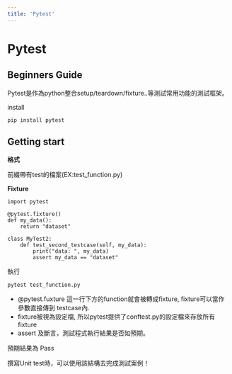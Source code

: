 ```yaml
---
title: 'Pytest'
---
```


Pytest
===

## Beginners Guide
Pytest是作為python整合setup/teardown/fixture..等測試常用功能的測試框架。


install 
```
pip install pytest
```

## Getting start

**格式** 

前綴帶有test的檔案(EX:test_function.py)

**Fixture** 
```
import pytest

@pytest.fixture()
def my_data():
    return "dataset"

class MyTest2:
    def test_second_testcase(self, my_data):
        print("data: ", my_data)
        assert my_data == "dataset"
```
執行
```
pytest test_function.py
```

- @pytest.fuxture 這一行下方的function就會被轉成fixture, fixture可以當作參數直接傳到 testcase內.
- fixture被視為設定檔, 所以pytest提供了conftest.py的設定檔來存放所有fixture
- assert 及斷言，測試程式執行結果是否如預期。

預期結果為 Pass 

撰寫Unit test時，可以使用該結構去完成測試案例！
